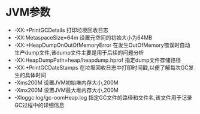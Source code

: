 # JVM参数
  - -XX:+PrintGCDetails  打印垃圾回收日志
  - -XX:MetaspaceSize=64m  设置元空间的初始大小为64MB
  - -XX:+HeapDumpOnOutOfMemoryError  在发生OutOfMemory错误时自动生产dump文件,该dump文件主要是用于后续的问题分析
  - -XX:HeapDumpPath=heap/heapdump.hprof  指定dump文件存储路径
  - -XX:+PrintGCDateStamps  在垃圾回收日志中打印时间戳,以便了解每次GC发生的具体时间
  - -Xms200M  设置JVM初始堆内存大小,200M
  - -Xmx200M  设置JVM最大堆内存大小,200M
  - -Xloggc:log/gc-oomHeap.log  指定GC文件的路径和文件名,该文件用于记录GC过程中的详细信息